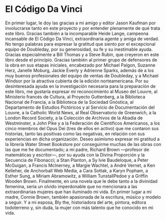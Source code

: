 # El Código Da Vinci

En primer lugar, le doy las gracias a mi amigo y editor Jason Kaufman por
involucrarse tanto en este proyecto y por entender plenamente de qué trata este
libro. Gracias también a la incomparable Heide Lange, campeona incansable de
El Código Da Vinci, extraordinaria agente y amiga de verdad.
No tengo palabras para expresar la gratitud que siento por el excepcional
equipo de Doubleday, por su generosidad, su fe y su inestimable ayuda. Gracias
especialmente a Bill Thomas y a Steve Rubin, que creyeron en este libro desde el
principio. Gracias también al primer grupo de defensores de la obra en sus etapas
iniciales, encabezado por Michael Palgon, Suzanne Herz, Janelle Moburg, Jackie
Everly y Adrienne Sparks, además de a los muy buenos profesionales del equipo
de ventas de Doubleday, y a Michael Windsor por la atractiva cubierta de la
edición norteamericana.
Por su desinteresada ayuda en la investigación necesaria para la preparación
de este libro, me gustaría expresar mi reconocimiento al Museo del Louvre, al
Ministerio francés de Cultura, al Proyecto Guttenberg, a la Biblioteca Nacional
de Francia, a la Biblioteca de la Sociedad Gnóstica, al Departamento de Estudios
Pictóricos y al Servicio de Documentación del Louvre, a la Catholic World News,
al Real Observatorio de Greenwich, a la London Record Society, a la Colección
de Archivos de la Abadía de Westminster, a John Pike y a la Federación de
Científicos Americanos, a los cinco miembros del Opus Dei (tres de ellos en
activo) que me contaron sus historias, tanto las positivas como las negativas, en
relación con sus experiencias en dicha organización.
Deseo asimismo expresar mí gratitud a la librería Water Street Bookstore por
conseguirme muchas de las obras con las que me he documentado; a mi padre,
Richard Brown —profesor de matemáticas y escritor—, por su ayuda con la
Divina Proporción y la Secuencia de Fibonacci; a Stan Planton, a Sy lvie
Baudeloque, a Peter McGuigan, a Francis McInerney, a Margie Wachtel, a
André Vernet, a Ken Kelleher, de Anchorball Web Media, a Cara Sottak, a Karyn
Popham, a Esther Sung, a Miriam Abramowitz, a William TunstallPedoe y a
Griffin Wooden Brown.
Finalmente, en una novela que le debe tanto a la divinidad femenina, sería un
olvido imperdonable que no mencionara a las extraordinarias mujeres que han
iluminado mi vida. En primer lugar a mi madre, Connie Brown, también
apasionada de la escritura, músico y modelo a seguir. Y a mi esposa, Bly the,
historiadora del arte, pintora, editora todoterreno y, sin duda, la mujer con más
talento que he conocido en mi vida.
